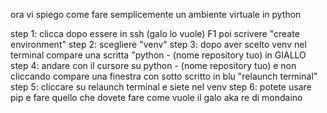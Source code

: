 ora vi spiego come fare semplicemente un ambiente virtuale in python 

step 1: clicca dopo essere in ssh (galo lo vuole) F1 poi scrivere "create environment"
step 2: scegliere "venv"
step 3: dopo aver scelto venv nel terminal compare una scritta "python - (nome repository tuo) in GIALLO
step 4: andare con il cursore su python - (nome repository tuo) e non cliccando compare una finestra con sotto scritto in blu "relaunch terminal"
step 5: cliccare su relaunch terminal e siete nel venv 
step 6: potete usare pip e fare quello che dovete fare come vuole il galo aka re di mondaino
